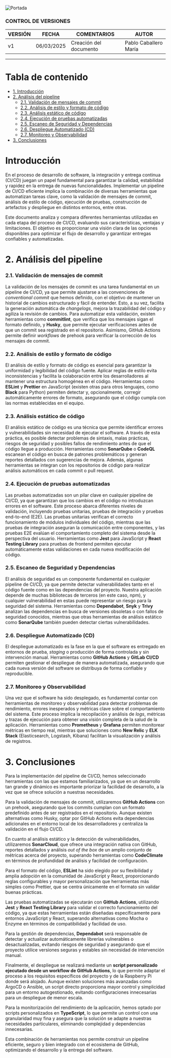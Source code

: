 ![Portada](../Imagenes/Herramientasyprocesos/Portada-an.png)

### CONTROL DE VERSIONES

| **VERSIÓN** | **FECHA**    | **COMENTARIOS**               | **AUTOR**                        |
|-------------|--------------|-------------------------------|----------------------------------|
| v1          | 06/03/2025   | Creación del documento        | Pablo Caballero María            |

---

# Tabla de contenido

- [1. Introducción](#introducción)
- [2. Análisis del pipeline](#análisis-del-pipeline)
  - [2.1. Validación de mensajes de commit](#validación-de-mensajes-de-commit)
  - [2.2. Análisis de estilo y formato de código](#análisis-de-estilo-y-formato-de-código)
  - [2.3. Análisis estático de código](#análisis-estático-de-código)
  - [2.4. Ejecución de pruebas automatizadas](#ejecución-de-pruebas-automatizadas)
  - [2.5. Escaneo de Seguridad y Dependencias](#escaneo-de-seguridad-y-dependencias)
  - [2.6. Despliegue Automatizado (CD)](#despliegue-automatizado-cd)
  - [2.7. Monitoreo y Observabilidad](#monitoreo-y-observabilidad)
- [3. Conclusiones](#conclusiones)

# Introducción

En el proceso de desarrollo de software, la integración y entrega continua (CI/CD) juegan un papel fundamental para garantizar la calidad, estabilidad y rapidez en la entrega de nuevas funcionalidades. Implementar un pipeline de CI/CD eficiente implica la combinación de diversas herramientas que automatizan tareas clave, como la validación de mensajes de commit, análisis de estilo de código, ejecución de pruebas, construcción de artefactos y despliegue en distintos entornos, entre otras.

Este documento analiza y compara diferentes herramientas utilizadas en cada etapa del proceso de CI/CD, evaluando sus características, ventajas y limitaciones. El objetivo es proporcionar una visión clara de las opciones disponibles para optimizar el flujo de desarrollo y garantizar entregas confiables y automatizadas.

# 2. Análisis del pipeline

### 2.1. Validación de mensajes de commit

La validación de los mensajes de commit es una tarea fundamental en un pipeline de CI/CD, ya que permite ajustarse a las convenciones de *conventional commit* que hemos definido, con el objetivo de mantener un historial de cambios estructurado y fácil de entender. Esto, a su vez, facilita la generación automática de *changelogs*, mejora la trazabilidad del código y agiliza la revisión de cambios. Para automatizar esta validación, existen herramientas como **commitlint**, que verifica que los mensajes sigan el formato definido, y **Husky**, que permite ejecutar verificaciones antes de que un commit sea registrado en el repositorio. Asimismo, GitHub Actions permite definir *workflows* de prehook para verificar la corrección de los mensajes de commit.

### 2.2. Análisis de estilo y formato de código

El análisis de estilo y formato de código es esencial para garantizar la uniformidad y legibilidad del código fuente. Aplicar reglas de estilo evita inconsistencias y facilita la colaboración entre los desarrolladores al mantener una estructura homogénea en el código. Herramientas como **ESLint** y **Prettier** en JavaScript (existen otras para otros lenguajes, como **Black** para Python) permiten detectar y, opcionalmente, corregir automáticamente errores de formato, asegurando que el código cumpla con las normas establecidas en el equipo.

### 2.3. Análisis estático de código

El análisis estático de código es una técnica que permite identificar errores y vulnerabilidades sin necesidad de ejecutar el software. A través de esta práctica, es posible detectar problemas de sintaxis, malas prácticas, riesgos de seguridad y posibles fallos de rendimiento antes de que el código llegue a producción. Herramientas como **SonarQube** o **CodeQL** escanean el código en busca de patrones problemáticos y generan reportes detallados con sugerencias de mejora. Además, algunas herramientas se integran con los repositorios de código para realizar análisis automáticos en cada commit o pull request.

### 2.4. Ejecución de pruebas automatizadas

Las pruebas automatizadas son un pilar clave en cualquier pipeline de CI/CD, ya que garantizan que los cambios en el código no introduzcan errores en el software. Este proceso abarca diferentes niveles de validación, incluyendo pruebas unitarias, pruebas de integración y pruebas end-to-end (E2E). Las pruebas unitarias verifican el correcto funcionamiento de módulos individuales del código, mientras que las pruebas de integración aseguran la comunicación entre componentes, y las pruebas E2E evalúan el comportamiento completo del sistema desde la perspectiva del usuario. Herramientas como **Jest** para JavaScript y **React Testing Library** para pruebas de frontend permiten ejecutar automáticamente estas validaciones en cada nueva modificación del código.

### 2.5. Escaneo de Seguridad y Dependencias

El análisis de seguridad es un componente fundamental en cualquier pipeline de CI/CD, ya que permite detectar vulnerabilidades tanto en el código fuente como en las dependencias del proyecto. Nuestra aplicación depende de muchas bibliotecas de terceros (en este caso, npm), y cualquier vulnerabilidad en estas puede representar un riesgo para la seguridad del sistema. Herramientas como **Dependabot**, **Snyk** y **Trivy** analizan las dependencias en busca de versiones obsoletas o con fallos de seguridad conocidos, mientras que otras herramientas de análisis estático como **SonarQube** también pueden detectar ciertas vulnerabilidades.

### 2.6. Despliegue Automatizado (CD)

El despliegue automatizado es la fase en la que el software es entregado en entornos de prueba, *staging* o producción de forma controlada y sin intervención manual. Herramientas como **GitHub Actions** y **GitLab CI/CD** permiten gestionar el despliegue de manera automatizada, asegurando que cada nueva versión del software se distribuya de forma confiable y reproducible.

### 2.7. Monitoreo y Observabilidad

Una vez que el software ha sido desplegado, es fundamental contar con herramientas de monitoreo y observabilidad para detectar problemas de rendimiento, errores inesperados y métricas clave sobre el comportamiento del sistema. Este proceso implica la recopilación y análisis de *logs*, métricas y trazas de ejecución para obtener una visión completa de la salud de la aplicación. Herramientas como **Prometheus** y **Grafana** permiten monitorear métricas en tiempo real, mientras que soluciones como **New Relic** y **ELK Stack** (Elasticsearch, Logstash, Kibana) facilitan la visualización y análisis de registros.

# 3. Conclusiones

Para la implementación del pipeline de CI/CD, hemos seleccionado herramientas con las que estamos familiarizados, ya que en un desarrollo tan grande y dinámico es importante priorizar la facilidad de desarrollo, a la vez que se ofrece solución a nuestras necesidades.

Para la validación de mensajes de commit, utilizaremos **GitHub Actions** con un prehook, asegurando que los commits cumplan con un formato predefinido antes de ser registrados en el repositorio. Aunque existen alternativas como Husky, optar por GitHub Actions evita dependencias adicionales en el entorno local de los desarrolladores y centraliza la validación en el flujo CI/CD.

En cuanto al análisis estático y la detección de vulnerabilidades, utilizaremos **SonarCloud**, que ofrece una integración nativa con GitHub, reportes detallados y análisis *out of the box* de un amplio conjunto de métricas acerca del proyecto, superando herramientas como **CodeClimate** en términos de profundidad de análisis y facilidad de configuración.

Para el formato del código, **ESLint** ha sido elegido por su flexibilidad y amplia adopción en la comunidad de JavaScript y React, proporcionando reglas configurables y mayor personalización que herramientas más simples como Prettier, que se centra únicamente en el formato sin validar buenas prácticas.

Las pruebas automatizadas se ejecutarán con **GitHub Actions**, utilizando **Jest** y **React Testing Library** para validar el correcto funcionamiento del código, ya que estas herramientas están diseñadas específicamente para entornos JavaScript y React, superando alternativas como Mocha o Enzyme en términos de compatibilidad y facilidad de uso.

Para la gestión de dependencias, **Dependabot** será responsable de detectar y actualizar automáticamente librerías vulnerables o desactualizadas, evitando riesgos de seguridad y asegurando que el proyecto utilice versiones seguras y estables sin necesidad de intervención manual.

Finalmente, el despliegue se realizará mediante un **script personalizado ejecutado desde un workflow de GitHub Actions**, lo que permite adaptar el proceso a los requisitos específicos del proyecto y de la Raspberry Pi donde será alojado. Aunque existen soluciones más avanzadas como ArgoCD o Ansible, un script directo proporciona mayor control y simplicidad para un entorno autogestionado, evitando configuraciones innecesarias para un despliegue de menor escala.

Para la monitorización del rendimiento de la aplicación, hemos optado por scripts personalizados en **TypeScript**, lo que permite un control con una granularidad muy fina y asegura que la solución se adapte a nuestras necesidades particulares, eliminando complejidad y dependencias innecesarias.

Esta combinación de herramientas nos permite construir un pipeline eficiente, seguro y bien integrado con el ecosistema de GitHub, optimizando el desarrollo y la entrega del software.
